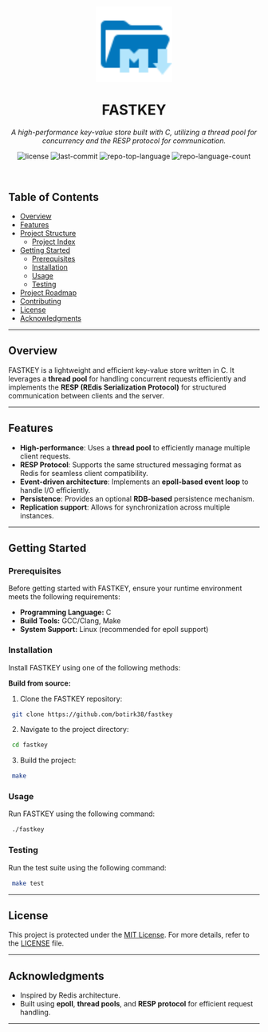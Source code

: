 <p align="center">
    <img src="https://raw.githubusercontent.com/PKief/vscode-material-icon-theme/ec559a9f6bfd399b82bb44393651661b08aaf7ba/icons/folder-markdown-open.svg" align="center" width="30%">
</p>
<p align="center"><h1 align="center">FASTKEY</h1></p>
<p align="center">
 <em>A high-performance key-value store built with C, utilizing a thread pool for concurrency and the RESP protocol for communication.</em>
</p>
<p align="center">
 <img src="https://img.shields.io/github/license/botirk38/fastkey?style=default&logo=opensourceinitiative&logoColor=white&color=0080ff" alt="license">
 <img src="https://img.shields.io/github/last-commit/botirk38/fastkey?style=default&logo=git&logoColor=white&color=0080ff" alt="last-commit">
 <img src="https://img.shields.io/github/languages/top/botirk38/fastkey?style=default&color=0080ff" alt="repo-top-language">
 <img src="https://img.shields.io/github/languages/count/botirk38/fastkey?style=default&color=0080ff" alt="repo-language-count">
</p>
<br>

## Table of Contents

- [Overview](#-overview)
- [Features](#-features)
- [Project Structure](#-project-structure)
  - [Project Index](#-project-index)
- [Getting Started](#-getting-started)
  - [Prerequisites](#-prerequisites)
  - [Installation](#-installation)
  - [Usage](#-usage)
  - [Testing](#-testing)
- [Project Roadmap](#-project-roadmap)
- [Contributing](#-contributing)
- [License](#-license)
- [Acknowledgments](#-acknowledgments)

---

## Overview

FASTKEY is a lightweight and efficient key-value store written in C. It leverages a **thread pool** for handling concurrent requests efficiently and implements the **RESP (REdis Serialization Protocol)** for structured communication between clients and the server.

---

## Features

- **High-performance**: Uses a **thread pool** to efficiently manage multiple client requests.
- **RESP Protocol**: Supports the same structured messaging format as Redis for seamless client compatibility.
- **Event-driven architecture**: Implements an **epoll-based event loop** to handle I/O efficiently.
- **Persistence**: Provides an optional **RDB-based** persistence mechanism.
- **Replication support**: Allows for synchronization across multiple instances.

---

## Getting Started

### Prerequisites

Before getting started with FASTKEY, ensure your runtime environment meets the following requirements:

- **Programming Language:** C
- **Build Tools:** GCC/Clang, Make
- **System Support:** Linux (recommended for epoll support)

### Installation

Install FASTKEY using one of the following methods:

**Build from source:**

1. Clone the FASTKEY repository:

```sh
 git clone https://github.com/botirk38/fastkey
```

2. Navigate to the project directory:

```sh
 cd fastkey
```

3. Build the project:

```sh
 make
```

### Usage

Run FASTKEY using the following command:

```sh
 ./fastkey
```

### Testing

Run the test suite using the following command:

```sh
 make test
```

---

## License

This project is protected under the [MIT License](https://choosealicense.com/licenses/mit/). For more details, refer to the [LICENSE](LICENSE) file.

---

## Acknowledgments

- Inspired by Redis architecture.
- Built using **epoll**, **thread pools**, and **RESP protocol** for efficient request handling.

---
